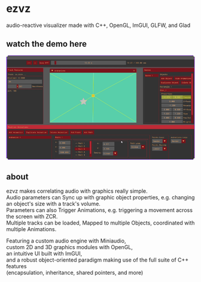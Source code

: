 # ezvz
audio-reactive visualizer made with C++, OpenGL, ImGUI, GLFW, and Glad

## watch the demo here
<a href="https://www.youtube.com/watch?v=p2vvUSVbi0c" target="_blank">
 <img src="assets/images/ezvz_thumb.png" alt="watch the video here" />
</a>

## about
ezvz makes correlating audio with graphics really simple.  
Audio parameters can Sync up with graphic object properties, e.g. changing an object's size with a track's volume.  
Parameters can also Trigger Animations, e.g. triggering a movement across the screen with ZCR.  
Multiple tracks can be loaded, Mapped to multiple Objects, coordinated with multiple Animations.  

Featuring a custom audio engine with Miniaudio,  
custom 2D and 3D graphics modules with OpenGL,  
an intuitive UI built with ImGUI,  
and a robust object-oriented paradigm making use of the full suite of C++ features  
(encapsulation, inheritance, shared pointers, and more)
